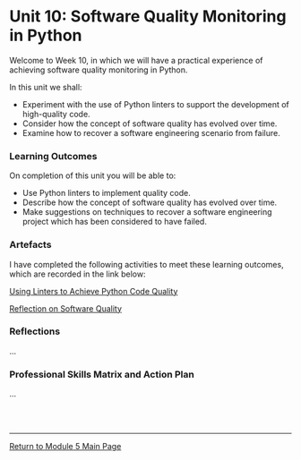 # Unit 10: Software Quality Monitoring in Python

Welcome to Week 10, in which we will have a practical experience of achieving software quality monitoring in Python.

In this unit we shall:
 - Experiment with the use of Python linters to support the development of high-quality code.
 - Consider how the concept of software quality has evolved over time.
 - Examine how to recover a software engineering scenario from failure.

### Learning Outcomes
On completion of this unit you will be able to:
 - Use Python linters to implement quality code.
 - Describe how the concept of software quality has evolved over time.
 - Make suggestions on techniques to recover a software engineering project which has been considered to have failed. 

### Artefacts 
I have completed the following activities to meet these learning outcomes, which are recorded in the link below:

[Using Linters to Achieve Python Code Quality](SEPM_Unit10_Activity.md)

[Reflection on Software Quality](SEPM_Unit10_Reflection.md)

### Reflections
...

### Professional Skills Matrix and Action Plan
...

<br><br>

--- 

[Return to Module 5 Main Page](SEPM_main.md)
